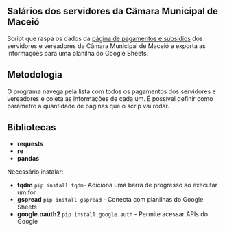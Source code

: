 ## Salários dos servidores da Câmara Municipal de Maceió
Script que raspa os dados da [página de pagamentos e subsídios](https://www.maceio.al.leg.br/transparencia/portal/salarios-subsidios) dos servidores e vereadores da Câmara Municipal de Maceió e exporta as informações para uma planilha do Google Sheets.

## Metodologia 
O programa navega pela lista com todos os pagamentos dos servidores e vereadores e coleta as informações de cada um. É possível definir como parâmetro a quantidade de páginas que o scrip vai rodar.

## Bibliotecas

* **requests** 
* **re** 
* **pandas**

Necessário instalar:
* **tqdm** `pip install tqdm`- Adiciona uma barra de progresso ao executar um for
* **gspread** `pip install gspread` - Conecta com planilhas do Google Sheets
* **google.oauth2** `pip install google.auth` - Permite acessar APIs do Google

